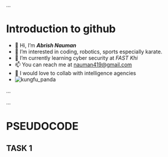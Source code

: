 ...
# Introduction to github
- 👋 Hi, I’m ***Abrish Nauman***
- 👀 I’m interested in coding, robotics, sports especially karate.
- 🌱 I’m currently learning cyber security at _FAST Khi_
- 📫 You can reach me at nauman419@gmail.com
- 🤝 I would love to collab with intelligence agencies
- ![kungfu_panda](https://i0.wp.com/shutterstoppers.com/wp-content/uploads/2014/08/kungfupandaphotography.jpg?resize=577%2C470&ssl=1)

...

...
# PSEUDOCODE
## TASK 1

 


